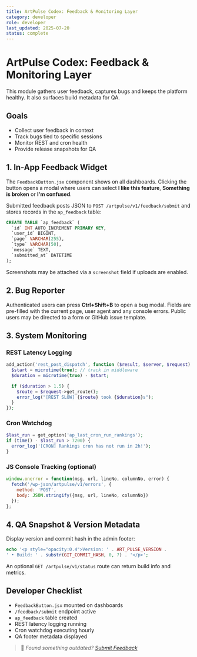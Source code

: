 ```yaml
---
title: ArtPulse Codex: Feedback & Monitoring Layer
category: developer
role: developer
last_updated: 2025-07-20
status: complete
---
```

# ArtPulse Codex: Feedback & Monitoring Layer

This module gathers user feedback, captures bugs and keeps the platform healthy. It
also surfaces build metadata for QA.

## Goals
- Collect user feedback in context
- Track bugs tied to specific sessions
- Monitor REST and cron health
- Provide release snapshots for QA

## 1. In-App Feedback Widget
The `FeedbackButton.jsx` component shows on all dashboards. Clicking the button
opens a modal where users can select **I like this feature**, **Something is broken**
or **I'm confused**.

Submitted feedback posts JSON to `POST /artpulse/v1/feedback/submit` and stores
records in the `ap_feedback` table:

```sql
CREATE TABLE `ap_feedback` (
  `id` INT AUTO_INCREMENT PRIMARY KEY,
  `user_id` BIGINT,
  `page` VARCHAR(255),
  `type` VARCHAR(50),
  `message` TEXT,
  `submitted_at` DATETIME
);
```

Screenshots may be attached via a `screenshot` field if uploads are enabled.

## 2. Bug Reporter
Authenticated users can press **Ctrl+Shift+B** to open a bug modal. Fields are
pre-filled with the current page, user agent and any console errors. Public users
may be directed to a form or GitHub issue template.

## 3. System Monitoring
### REST Latency Logging
```php
add_action('rest_post_dispatch', function ($result, $server, $request) {
  $start = microtime(true); // track in middleware
  $duration = microtime(true) - $start;

  if ($duration > 1.5) {
    $route = $request->get_route();
    error_log("[REST SLOW] {$route} took {$duration}s");
  }
});
```

### Cron Watchdog
```php
$last_run = get_option('ap_last_cron_run_rankings');
if (time() - $last_run > 7200) {
  error_log('[CRON] Rankings cron has not run in 2h!');
}
```

### JS Console Tracking (optional)
```js
window.onerror = function(msg, url, lineNo, columnNo, error) {
  fetch('/wp-json/artpulse/v1/errors', {
    method: 'POST',
    body: JSON.stringify({msg, url, lineNo, columnNo})
  });
};
```

## 4. QA Snapshot & Version Metadata
Display version and commit hash in the admin footer:

```php
echo '<p style="opacity:0.4">Version: ' . ART_PULSE_VERSION .
' • Build: ' . substr(GIT_COMMIT_HASH, 0, 7) . '</p>';
```

An optional `GET /artpulse/v1/status` route can return build info and metrics.

## Developer Checklist
- `FeedbackButton.jsx` mounted on dashboards
- `/feedback/submit` endpoint active
- `ap_feedback` table created
- REST latency logging running
- Cron watchdog executing hourly
- QA footer metadata displayed

> 💬 *Found something outdated? [Submit Feedback](feedback.md)*
